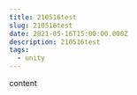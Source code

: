 ```yaml
---
title: 210516test
slug: 210516test
date: 2021-05-16T15:00:00.000Z
description: 210516test
tags:
  - unity
---
```

content